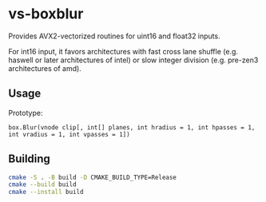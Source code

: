 # vs-boxblur
Provides AVX2-vectorized routines for uint16 and float32 inputs.

For int16 input, it favors architectures with fast cross lane shuffle  (e.g. haswell or later architectures of intel) or slow integer division (e.g. pre-zen3 architectures of amd).

## Usage
Prototype:

`box.Blur(vnode clip[, int[] planes, int hradius = 1, int hpasses = 1, int vradius = 1, int vpasses = 1])`

## Building
```bash
cmake -S . -B build -D CMAKE_BUILD_TYPE=Release
cmake --build build
cmake --install build
```
